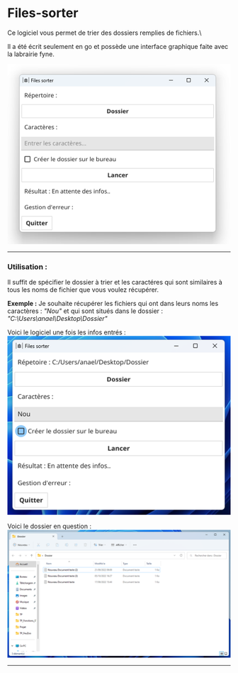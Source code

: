 # Files-sorter

Ce logiciel vous permet de trier des dossiers remplies de fichiers.\

Il a été écrit seulement en go et possède une interface graphique faite
avec la labrairie fyne.

![Screen1](./images/screen1.png)
***

### Utilisation :
Il suffit de spécifier le dossier à trier et les caractéres qui
sont similaires à tous les noms de fichier que vous voulez récupérer.

**Exemple :**
Je souhaite récupérer les fichiers qui ont dans leurs noms les 
caractères : *"Nou"* et qui sont situés dans le dossier : 
*"C:\Users\anael\Desktop\Dossier"*

Voici le logiciel une fois les infos entrés :\
![Screen2](./images/screen2.png)

Voici le dossier en question :
![Screen3](./images/screen3.png)
***

